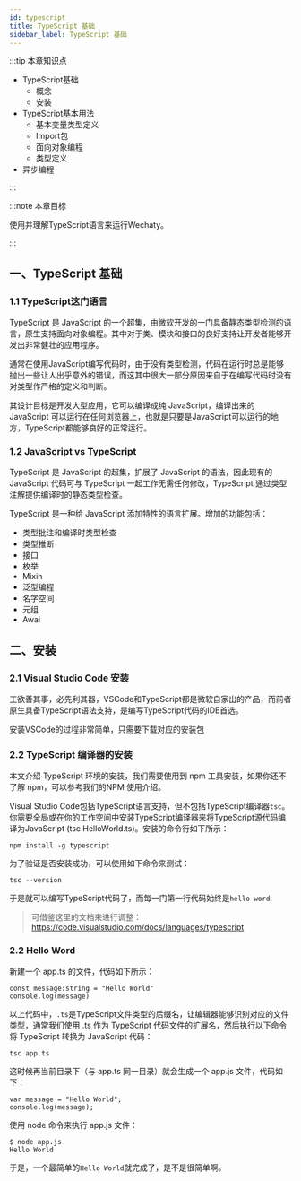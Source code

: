 ```yaml
---
id: typescript
title: TypeScript 基础
sidebar_label: TypeScript 基础
---
```


:::tip 本章知识点

* TypeScript基础
  * 概念
  * 安装
* TypeScript基本用法
  * 基本变量类型定义
  * Import包
  * 面向对象编程
  * 类型定义
* 异步编程

:::

:::note 本章目标

使用并理解TypeScript语言来运行Wechaty。

:::


## 一、TypeScript 基础

### 1.1 TypeScript这门语言

TypeScript 是 JavaScript 的一个超集，由微软开发的一门具备静态类型检测的语言，原生支持面向对象编程。其中对于类、模块和接口的良好支持让开发者能够开发出非常健壮的应用程序。

通常在使用JavaScript编写代码时，由于没有类型检测，代码在运行时总是能够抛出一些让人出乎意外的错误，而这其中很大一部分原因来自于在编写代码时没有对类型作严格的定义和判断。

其设计目标是开发大型应用，它可以编译成纯 JavaScript，编译出来的 JavaScript 可以运行在任何浏览器上，也就是只要是JavaScript可以运行的地方，TypeScript都能够良好的正常运行。

### 1.2 JavaScript vs TypeScript

TypeScript 是 JavaScript 的超集，扩展了 JavaScript 的语法，因此现有的 JavaScript 代码可与 TypeScript 一起工作无需任何修改，TypeScript 通过类型注解提供编译时的静态类型检查。

TypeScript 是一种给 JavaScript 添加特性的语言扩展。增加的功能包括：

* 类型批注和编译时类型检查
* 类型推断
* 接口
* 枚举
* Mixin
* 泛型编程
* 名字空间
* 元组
* Awai

## 二、安装

### 2.1 Visual Studio Code 安装

工欲善其事，必先利其器，VSCode和TypeScript都是微软自家出的产品，而前者原生具备TypeScript语法支持，是编写TypeScript代码的IDE首选。

安装VSCode的过程非常简单，只需要下载对应的安装包


### 2.2 TypeScript 编译器的安装

本文介绍 TypeScript 环境的安装，我们需要使用到 npm 工具安装，如果你还不了解 npm，可以参考我们的NPM 使用介绍。

Visual Studio Code包括TypeScript语言支持，但不包括TypeScript编译器`tsc`。你需要全局或在你的工作空间中安装TypeScript编译器来将TypeScript源代码编译为JavaScript (tsc HelloWorld.ts)。安装的命令行如下所示：

```shell
npm install -g typescript
```

为了验证是否安装成功，可以使用如下命令来测试：

```shell
tsc --version
```

于是就可以编写TypeScript代码了，而每一门第一行代码始终是`hello word`:

> 可借鉴这里的文档来进行调整：https://code.visualstudio.com/docs/languages/typescript

### 2.2 Hello Word

新建一个 app.ts 的文件，代码如下所示：

```shell
const message:string = "Hello World" 
console.log(message)
```

以上代码中，`.ts`是TypeScript文件类型的后缀名，让编辑器能够识别对应的文件类型，通常我们使用 .ts 作为 TypeScript 代码文件的扩展名，然后执行以下命令将 TypeScript 转换为 JavaScript 代码：

```shell
tsc app.ts
```

这时候再当前目录下（与 app.ts 同一目录）就会生成一个 app.js 文件，代码如下：

```shell
var message = "Hello World";
console.log(message);
```

使用 node 命令来执行 app.js 文件：

```shell
$ node app.js 
Hello World
```

于是，一个最简单的`Hello World`就完成了，是不是很简单啊。

